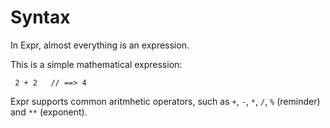 # Syntax

In Expr, almost everything is an expression.

This is a simple mathematical expression:

     2 + 2   // ==> 4

Expr supports common aritmhetic operators, such as `+`, `-`, `*`, `/`, `%`
(reminder) and `**` (exponent).

